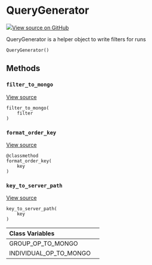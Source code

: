 # QueryGenerator

[![](https://www.tensorflow.org/images/GitHub-Mark-32px.png)View source on GitHub](https://www.github.com/wandb/client/tree/master/wandb/apis/public.py#L1787-L1881)

QueryGenerator is a helper object to write filters for runs

```text
QueryGenerator()
```

## Methods

### `filter_to_mongo` <a id="filter_to_mongo"></a>

[View source](https://www.github.com/wandb/client/tree/master/wandb/apis/public.py#L1873-L1881)

```text
filter_to_mongo(
    filter
)
```

### `format_order_key` <a id="format_order_key"></a>

[View source](https://www.github.com/wandb/client/tree/master/wandb/apis/public.py#L1806-L1822)

```text
@classmethod
format_order_key(
    key
)
```

### `key_to_server_path` <a id="key_to_server_path"></a>

[View source](https://www.github.com/wandb/client/tree/master/wandb/apis/public.py#L1836-L1847)

```text
key_to_server_path(
    key
)
```

| Class Variables |  |
| :--- | :--- |
|  GROUP\_OP\_TO\_MONGO |  |
|  INDIVIDUAL\_OP\_TO\_MONGO |  |

